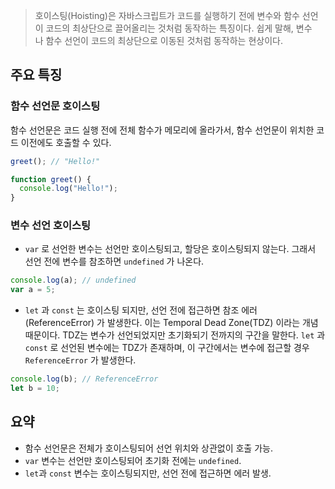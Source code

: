 > 호이스팅(Hoisting)은 자바스크립트가 코드를 실행하기 전에 변수와 함수 선언이 코드의 최상단으로 끌어올리는 것처럼 동작하는 특징이다. 쉽게 말해, 변수나 함수 선언이 코드의 최상단으로 이동된 것처럼 동작하는 현상이다.

## 주요 특징

### 함수 선언문 호이스팅

함수 선언문은 코드 실행 전에 전체 함수가 메모리에 올라가서, 함수 선언문이 위치한 코드 이전에도 호출할 수 있다.

```ts
greet(); // "Hello!"

function greet() {
  console.log("Hello!");
}
```

### 변수 선언 호이스팅

- `var` 로 선언한 변수는 선언만 호이스팅되고, 할당은 호이스팅되지 않는다. 그래서 선언 전에 변수를 참조하면 `undefined` 가 나온다.

```ts
console.log(a); // undefined
var a = 5;
```

- `let` 과 `const` 는 호이스팅 되지만, 선언 전에 접근하면 참조 에러(ReferenceError) 가 발생한다. 이는 Temporal Dead Zone(TDZ) 이라는 개념 때문이다. TDZ는 변수가 선언되었지만 초기화되기 전까지의 구간을 말한다. `let` 과 `const` 로 선언된 변수에는 TDZ가 존재하며, 이 구간에서는 변수에 접근할 경우 `ReferenceError` 가 발생한다. 

```ts
console.log(b); // ReferenceError
let b = 10;
```

## 요약

- 함수 선언문은 전체가 호이스팅되어 선언 위치와 상관없이 호출 가능.
- `var` 변수는 선언만 호이스팅되어 초기화 전에는 `undefined`.
- `let`과 `const` 변수는 호이스팅되지만, 선언 전에 접근하면 에러 발생.
